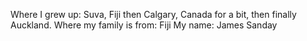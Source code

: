 Where I grew up: Suva, Fiji then Calgary, Canada for a bit, then finally Auckland.
Where my family is from: Fiji
My name: James Sanday
